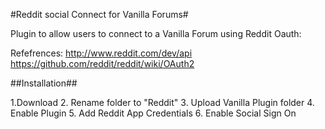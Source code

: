 #Reddit social Connect for Vanilla Forums#

Plugin to allow users to connect to a Vanilla Forum using Reddit Oauth:

Refefrences:
http://www.reddit.com/dev/api
https://github.com/reddit/reddit/wiki/OAuth2


##Installation##

1.Download
2. Rename folder to "Reddit"
3. Upload Vanilla Plugin folder
4. Enable Plugin
5. Add Reddit App Credentials
6. Enable Social Sign On
 
